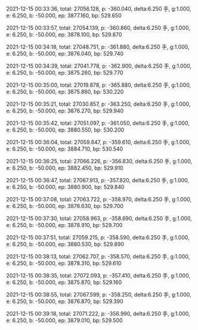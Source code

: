 2021-12-15 00:33:36, total: 27056.128, p: -360.040, delta:6.250 手, g:1.000, e: 6.250, b: -50.000, ep: 3877.160, bp: 529.650

2021-12-15 00:33:57, total: 27054.139, p: -360.860, delta:6.250 手, g:1.000, e: 6.250, b: -50.000, ep: 3878.100, bp: 529.870

2021-12-15 00:34:18, total: 27048.751, p: -361.880, delta:6.250 手, g:1.000, e: 6.250, b: -50.000, ep: 3876.040, bp: 529.740

2021-12-15 00:34:39, total: 27041.778, p: -362.900, delta:6.250 手, g:1.000, e: 6.250, b: -50.000, ep: 3875.260, bp: 529.770

2021-12-15 00:35:00, total: 27019.878, p: -365.880, delta:6.250 手, g:1.000, e: 6.250, b: -50.000, ep: 3875.880, bp: 530.220

2021-12-15 00:35:21, total: 27030.857, p: -363.250, delta:6.250 手, g:1.000, e: 6.250, b: -50.000, ep: 3876.270, bp: 529.940

2021-12-15 00:35:42, total: 27051.097, p: -361.050, delta:6.250 手, g:1.000, e: 6.250, b: -50.000, ep: 3880.550, bp: 530.200

2021-12-15 00:36:04, total: 27059.847, p: -359.610, delta:6.250 手, g:1.000, e: 6.250, b: -50.000, ep: 3884.710, bp: 530.540

2021-12-15 00:36:25, total: 27066.226, p: -356.830, delta:6.250 手, g:1.000, e: 6.250, b: -50.000, ep: 3882.450, bp: 529.910

2021-12-15 00:36:47, total: 27067.913, p: -357.820, delta:6.250 手, g:1.000, e: 6.250, b: -50.000, ep: 3880.900, bp: 529.840

2021-12-15 00:37:08, total: 27063.722, p: -358.970, delta:6.250 手, g:1.000, e: 6.250, b: -50.000, ep: 3878.630, bp: 529.700

2021-12-15 00:37:30, total: 27058.963, p: -358.690, delta:6.250 手, g:1.000, e: 6.250, b: -50.000, ep: 3878.910, bp: 529.700

2021-12-15 00:37:51, total: 27059.215, p: -358.590, delta:6.250 手, g:1.000, e: 6.250, b: -50.000, ep: 3880.530, bp: 529.890

2021-12-15 00:38:13, total: 27062.707, p: -358.570, delta:6.250 手, g:1.000, e: 6.250, b: -50.000, ep: 3878.310, bp: 529.610

2021-12-15 00:38:35, total: 27072.093, p: -357.410, delta:6.250 手, g:1.000, e: 6.250, b: -50.000, ep: 3875.870, bp: 529.160

2021-12-15 00:38:55, total: 27067.599, p: -358.250, delta:6.250 手, g:1.000, e: 6.250, b: -50.000, ep: 3876.870, bp: 529.390

2021-12-15 00:39:18, total: 27071.222, p: -356.990, delta:6.250 手, g:1.000, e: 6.250, b: -50.000, ep: 3879.010, bp: 529.500